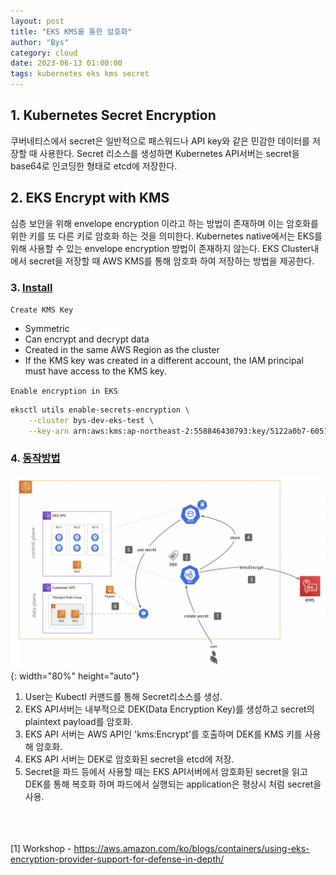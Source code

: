 ```yaml
---
layout: post
title: "EKS KMS를 통한 암호화"
author: "Bys"
category: cloud
date: 2023-06-13 01:00:00
tags: kubernetes eks kms secret
---
```


## 1. Kubernetes Secret Encryption
쿠버네티스에서 secret은 일반적으로 패스워드나 API key와 같은 민감한 데이터를 저장할 때 사용한다. Secret 리소스를 생성하면 Kubernetes API서버는 secret을 base64로 인코딩한 형태로 etcd에 저장한다. 

## 2. EKS Encrypt with KMS
심층 보안을 위해 envelope encryption 이라고 하는 방법이 존재하며 이는 암호화를 위한 키를 또 다른 키로 암호화 하는 것을 의미한다. Kubernetes native에서는 EKS를 위해 사용할 수 있는 envelope encryption 방법이 존재하지 않는다. 
EKS Cluster내에서 secret을 저장할 때 AWS KMS를 통해 암호화 하여 저장하는 방법을 제공한다. 


### 3. [Install](https://docs.aws.amazon.com/ko_kr/eks/latest/userguide/enable-kms.html)
`Create KMS Key`  
- Symmetric
- Can encrypt and decrypt data
- Created in the same AWS Region as the cluster
- If the KMS key was created in a different account, the IAM principal must have access to the KMS key.


`Enable encryption in EKS`  
```bash
eksctl utils enable-secrets-encryption \
    --cluster bys-dev-eks-test \
    --key-arn arn:aws:kms:ap-northeast-2:558846430793:key/5122a0b7-6051-4646-9447-b95ddd4d3408
```

### 4. [동작방법](https://aws.amazon.com/ko/blogs/containers/using-eks-encryption-provider-support-for-defense-in-depth/)

![eks-kms-encryption](/assets/it/cloud/eks/eks-kms-encryption.png){: width="80%" height="auto"}

1. User는 Kubectl 커맨드를 통해 Secret리소스를 생성.  
2. EKS API서버는 내부적으로 DEK(Data Encryption Key)를 생성하고 secret의 plaintext payload를 암호화.  
3. EKS API 서버는 AWS API인 'kms:Encrypt'를 호출하며 DEK를 KMS 키를 사용해 암호화. 
4. EKS API 서버는 DEK로 암호화된 secret을 etcd에 저장. 
5. Secret을 파드 등에서 사용할 때는 EKS API서버에서 암호화된 secret을 읽고 DEK를 통해 복호화 하며 파드에서 실행되는 application은 평상시 처럼 secret을 사용.



<br><br><br>
[1] Workshop - https://aws.amazon.com/ko/blogs/containers/using-eks-encryption-provider-support-for-defense-in-depth/  